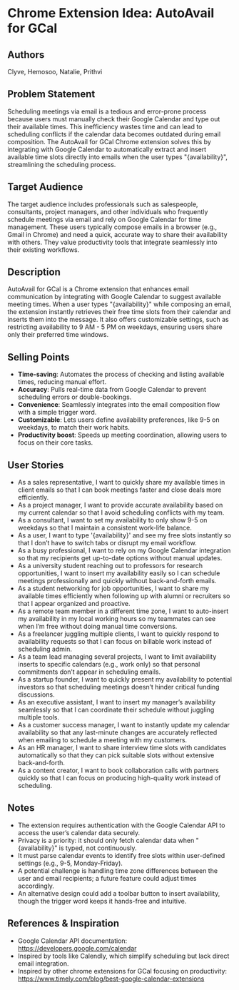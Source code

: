 # Chrome Extension Idea: AutoAvail for GCal

## Authors  
Clyve, Hemosoo, Natalie, Prithvi

## Problem Statement  
Scheduling meetings via email is a tedious and error-prone process because users must manually check their Google Calendar and type out their available times. This inefficiency wastes time and can lead to scheduling conflicts if the calendar data becomes outdated during email composition. The AutoAvail for GCal Chrome extension solves this by integrating with Google Calendar to automatically extract and insert available time slots directly into emails when the user types "{availability}", streamlining the scheduling process.

## Target Audience  
The target audience includes professionals such as salespeople, consultants, project managers, and other individuals who frequently schedule meetings via email and rely on Google Calendar for time management. These users typically compose emails in a browser (e.g., Gmail in Chrome) and need a quick, accurate way to share their availability with others. They value productivity tools that integrate seamlessly into their existing workflows.

## Description  
AutoAvail for GCal is a Chrome extension that enhances email communication by integrating with Google Calendar to suggest available meeting times. When a user types "{availability}" while composing an email, the extension instantly retrieves their free time slots from their calendar and inserts them into the message. It also offers customizable settings, such as restricting availability to 9 AM - 5 PM on weekdays, ensuring users share only their preferred time windows.

## Selling Points  
- **Time-saving**: Automates the process of checking and listing available times, reducing manual effort.  
- **Accuracy**: Pulls real-time data from Google Calendar to prevent scheduling errors or double-bookings.  
- **Convenience**: Seamlessly integrates into the email composition flow with a simple trigger word.  
- **Customizable**: Lets users define availability preferences, like 9-5 on weekdays, to match their work habits.  
- **Productivity boost**: Speeds up meeting coordination, allowing users to focus on their core tasks.

## User Stories  
- As a sales representative, I want to quickly share my available times in client emails so that I can book meetings faster and close deals more efficiently.  
- As a project manager, I want to provide accurate availability based on my current calendar so that I avoid scheduling conflicts with my team.  
- As a consultant, I want to set my availability to only show 9-5 on weekdays so that I maintain a consistent work-life balance.  
- As a user, I want to type '{availability}' and see my free slots instantly so that I don’t have to switch tabs or disrupt my email workflow.  
- As a busy professional, I want to rely on my Google Calendar integration so that my recipients get up-to-date options without manual updates.  
- As a university student reaching out to professors for research opportunities, I want to insert my availability easily so I can schedule meetings professionally and quickly without back-and-forth emails.  
- As a student networking for job opportunities, I want to share my available times efficiently when following up with alumni or recruiters so that I appear organized and proactive.  
- As a remote team member in a different time zone, I want to auto-insert my availability in my local working hours so my teammates can see when I’m free without doing manual time conversions.  
- As a freelancer juggling multiple clients, I want to quickly respond to availability requests so that I can focus on billable work instead of scheduling admin.  
- As a team lead managing several projects, I want to limit availability inserts to specific calendars (e.g., work only) so that personal commitments don’t appear in scheduling emails.  
- As a startup founder, I want to quickly present my availability to potential investors so that scheduling meetings doesn’t hinder critical funding discussions.  
- As an executive assistant, I want to insert my manager’s availability seamlessly so that I can coordinate their schedule without juggling multiple tools.  
- As a customer success manager, I want to instantly update my calendar availability so that any last-minute changes are accurately reflected when emailing to schedule a meeting with my customers.  
- As an HR manager, I want to share interview time slots with candidates automatically so that they can pick suitable slots without extensive back-and-forth.  
- As a content creator, I want to book collaboration calls with partners quickly so that I can focus on producing high-quality work instead of scheduling.

## Notes  
- The extension requires authentication with the Google Calendar API to access the user’s calendar data securely.  
- Privacy is a priority: it should only fetch calendar data when "{availability}" is typed, not continuously.  
- It must parse calendar events to identify free slots within user-defined settings (e.g., 9-5, Monday-Friday).  
- A potential challenge is handling time zone differences between the user and email recipients; a future feature could adjust times accordingly.  
- An alternative design could add a toolbar button to insert availability, though the trigger word keeps it hands-free and intuitive.

## References & Inspiration  
- Google Calendar API documentation: https://developers.google.com/calendar  
- Inspired by tools like Calendly, which simplify scheduling but lack direct email integration.  
- Inspired by other chrome extensions for GCal focusing on productivity: https://www.timely.com/blog/best-google-calendar-extensions
